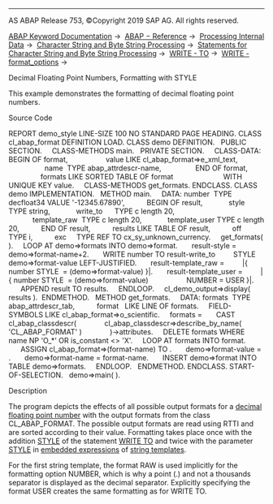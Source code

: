   

* * *

AS ABAP Release 753, ©Copyright 2019 SAP AG. All rights reserved.

[ABAP Keyword Documentation](https://help.sap.com/doc/abapdocu_753_index_htm/7.53/en-US/abenabap.htm) →  [ABAP − Reference](https://help.sap.com/doc/abapdocu_753_index_htm/7.53/en-US/abenabap_reference.htm) →  [Processing Internal Data](https://help.sap.com/doc/abapdocu_753_index_htm/7.53/en-US/abenabap_data_working.htm) →  [Character String and Byte String Processing](https://help.sap.com/doc/abapdocu_753_index_htm/7.53/en-US/abenabap_data_string.htm) →  [Statements for Character String and Byte String Processing](https://help.sap.com/doc/abapdocu_753_index_htm/7.53/en-US/abenstring_processing_statements.htm) →  [WRITE - TO](https://help.sap.com/doc/abapdocu_753_index_htm/7.53/en-US/abapwrite_to.htm) →  [WRITE - format\_options](https://help.sap.com/doc/abapdocu_753_index_htm/7.53/en-US/abapwrite_to_options.htm) → 

Decimal Floating Point Numbers, Formatting with STYLE

This example demonstrates the formatting of decimal floating point numbers.

Source Code

REPORT demo\_style LINE-SIZE 100 NO STANDARD PAGE HEADING.
CLASS cl\_abap\_format DEFINITION LOAD.
CLASS demo DEFINITION.
  PUBLIC SECTION.
    CLASS-METHODS main.
  PRIVATE SECTION.
    CLASS-DATA: BEGIN OF format,
                  value LIKE cl\_abap\_format=>e\_xml\_text,
                  name  TYPE abap\_attrdescr-name,
                END OF format,
                formats LIKE SORTED TABLE OF format
                        WITH UNIQUE KEY value.
    CLASS-METHODS get\_formats.
ENDCLASS.
CLASS demo IMPLEMENTATION.
  METHOD main.
    DATA: number  TYPE decfloat34 VALUE '-12345.67890',
          BEGIN OF result,
            style         TYPE string,
            write\_to      TYPE c length 20,
            template\_raw  TYPE c length 20,
            template\_user TYPE c length 20,
          END OF result,
          results LIKE TABLE OF result,
          off     TYPE i,
          exc     TYPE REF TO cx\_sy\_unknown\_currency.
    get\_formats( ).
    LOOP AT demo=>formats INTO demo=>format.
      result-style = demo=>format-name+2.
      WRITE number TO result-write\_to
        STYLE demo=>format-value LEFT-JUSTIFIED.
      result-template\_raw =
        |{ number STYLE  = (demo=>format-value) }|.
      result-template\_user =
        |{ number STYLE  = (demo=>format-value)
                  NUMBER = USER }|.
      APPEND result TO results.
    ENDLOOP.
    cl\_demo\_output=>display( results ).  ENDMETHOD.
  METHOD get\_formats.
    DATA: formats  TYPE abap\_attrdescr\_tab,
          format   LIKE LINE OF formats.
    FIELD-SYMBOLS <format> LIKE cl\_abap\_format=>o\_scientific.
    formats =
      CAST cl\_abap\_classdescr(
             cl\_abap\_classdescr=>describe\_by\_name( 'CL\_ABAP\_FORMAT' )
             )->attributes.
    DELETE formats WHERE name NP 'O\_\*' OR is\_constant <> 'X'.
    LOOP AT formats INTO format.
      ASSIGN cl\_abap\_format=>(format-name) TO <format>.
      demo=>format-value = <format>.
      demo=>format-name = format-name.
      INSERT demo=>format INTO TABLE demo=>formats.
    ENDLOOP.
  ENDMETHOD.
ENDCLASS.
START-OF-SELECTION.
  demo=>main( ).

Description

The program depicts the effects of all possible output formats for a [decimal floating point number](https://help.sap.com/doc/abapdocu_753_index_htm/7.53/en-US/abendecfloat_glosry.htm "Glossary Entry") with the output formats from the class CL\_ABAP\_FORMAT. The possible output formats are read using RTTI and are sorted according to their value. Formatting takes place once with the addition [STYLE](https://help.sap.com/doc/abapdocu_753_index_htm/7.53/en-US/abapwrite_to_options.htm) of the statement [WRITE TO](https://help.sap.com/doc/abapdocu_753_index_htm/7.53/en-US/abapwrite_to.htm) and twice with the parameter [STYLE](https://help.sap.com/doc/abapdocu_753_index_htm/7.53/en-US/abapcompute_string_format_options.htm) in [embedded expressions](https://help.sap.com/doc/abapdocu_753_index_htm/7.53/en-US/abenstring_templates_expressions.htm) of [string templates](https://help.sap.com/doc/abapdocu_753_index_htm/7.53/en-US/abenstring_templates.htm).

For the first string template, the format RAW is used implicitly for the formatting option NUMBER, which is why a point (.) and not a thousands separator is displayed as the decimal separator. Explicitly specifying the format USER creates the same formatting as for WRITE TO.